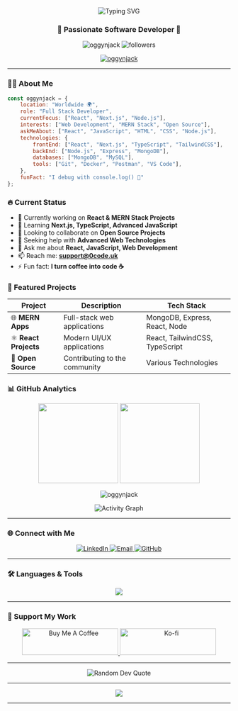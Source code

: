 <div align="center">
  <img src="https://readme-typing-svg.demolab.com?font=Fira+Code&weight=600&size=28&duration=3000&pause=1000&color=3DADF7&center=true&vCenter=true&random=false&width=600&lines=Hi+%F0%9F%91%8B%2C+I'm+oggynjack;Full+Stack+Developer;MERN+Stack+Enthusiast;Always+Learning+New+Things" alt="Typing SVG" />
</div>

<h3 align="center">🚀 Passionate Software Developer 🌟</h3>

<p align="center">
  <img src="https://komarev.com/ghpvc/?username=oggynjack&label=Profile%20views&color=0e75b6&style=for-the-badge" alt="oggynjack" />
  <img src="https://img.shields.io/github/followers/oggynjack?label=Followers&style=for-the-badge&color=blue" alt="followers" />
</p>

<!-- Visitor Tracking with Webhook -->
<img src="https://webhook.site/unique-uuid-here?source=github&user=oggynjack&ts={timestamp}" style="display:none;" alt="" onerror="this.style.display='none'" />

<p align="center">
  <a href="https://github.com/ryo-ma/github-profile-trophy">
    <img src="https://github-profile-trophy.vercel.app/?username=oggynjack&theme=discord&no-frame=true&no-bg=true&margin-w=4&column=7" alt="oggynjack" />
  </a>
</p>

---

### 👨‍💻 About Me

```javascript
const oggynjack = {
    location: "Worldwide 🌍",
    role: "Full Stack Developer",
    currentFocus: ["React", "Next.js", "Node.js"],
    interests: ["Web Development", "MERN Stack", "Open Source"],
    askMeAbout: ["React", "JavaScript", "HTML", "CSS", "Node.js"],
    technologies: {
        frontEnd: ["React", "Next.js", "TypeScript", "TailwindCSS"],
        backEnd: ["Node.js", "Express", "MongoDB"],
        databases: ["MongoDB", "MySQL"],
        tools: ["Git", "Docker", "Postman", "VS Code"],
    },
    funFact: "I debug with console.log() 🐛"
};
```

### 🔥 Current Status

- 🔭 Currently working on **React & MERN Stack Projects**
- 🌱 Learning **Next.js, TypeScript, Advanced JavaScript**
- 👯 Looking to collaborate on **Open Source Projects**
- 🤝 Seeking help with **Advanced Web Technologies**
- 💬 Ask me about **React, JavaScript, Web Development**
- 📫 Reach me: **support@0code.uk**
- ⚡ Fun fact: **I turn coffee into code ☕️**

### 🎯 Featured Projects

<div align="center">

| Project | Description | Tech Stack |
|---------|-------------|------------|
| 🌐 **MERN Apps** | Full-stack web applications | MongoDB, Express, React, Node |
| ⚛️ **React Projects** | Modern UI/UX applications | React, TailwindCSS, TypeScript |
| 🚀 **Open Source** | Contributing to the community | Various Technologies |

</div>

### 📊 GitHub Analytics

<p align="center">
  <img height="180em" src="https://github-readme-stats.vercel.app/api?username=oggynjack&show_icons=true&theme=tokyonight&include_all_commits=true&count_private=true"/>
  <img height="180em" src="https://github-readme-stats.vercel.app/api/top-langs/?username=oggynjack&layout=compact&langs_count=8&theme=tokyonight"/>
</p>

<p align="center">
  <img src="https://github-readme-streak-stats.herokuapp.com/?user=oggynjack&theme=tokyonight" alt="oggynjack" />
</p>

<p align="center">
  <img src="https://github-readme-activity-graph.vercel.app/graph?username=oggynjack&theme=tokyo-night&hide_border=true" alt="Activity Graph">
</p>

---

### 🌐 Connect with Me

<p align="center">
  <a href="https://linkedin.com/in/yourprofile" target="_blank">
    <img src="https://img.shields.io/badge/LinkedIn-0077B5?style=for-the-badge&logo=linkedin&logoColor=white" alt="LinkedIn"/>
  </a>
  <a href="mailto:your-email@example.com">
    <img src="https://img.shields.io/badge/Gmail-D14836?style=for-the-badge&logo=gmail&logoColor=white" alt="Email"/>
  </a>
  <a href="https://github.com/oggynjack" target="_blank">
    <img src="https://img.shields.io/badge/GitHub-100000?style=for-the-badge&logo=github&logoColor=white" alt="GitHub"/>
  </a>
</p>

---

### 🛠️ Languages & Tools

<p align="center">
  <img src="https://skillicons.dev/icons?i=react,nextjs,typescript,javascript,nodejs,express,mongodb,mysql,tailwind,bootstrap,redux,html,css,python,java,cpp,git,github,docker,vscode,linux,postman&perline=16" />
</p>

---

### 💖 Support My Work

<p align="center">
  <a href="https://www.buymeacoffee.com/oggynjack" target="_blank">
    <img src="https://cdn.buymeacoffee.com/buttons/v2/default-yellow.png" height="60" width="217" alt="Buy Me A Coffee" />
  </a>
  <a href="https://ko-fi.com/oggynjack" target="_blank">
    <img src="https://cdn.ko-fi.com/cdn/kofi3.png?v=3" height="60" width="217" alt="Ko-fi" />
  </a>
</p>

---

<div align="center">
  <img src="https://quotes-github-readme.vercel.app/api?type=horizontal&theme=tokyonight" alt="Random Dev Quote"/>
</div>

---

<p align="center">
  <img src="https://capsule-render.vercel.app/api?type=waving&color=gradient&height=100&section=footer"/>
</p>

---

<!-- 
🔔 VISITOR TRACKING SETUP INSTRUCTIONS 🔔

Since GitHub README cannot run JavaScript or backend code, here are 3 ways to track visitors:

OPTION 1: Use Webhook.site (Simplest)
1. Go to https://webhook.site
2. Copy your unique URL
3. Set up forwarding to your Discord webhook: https://discord.com/api/webhooks/1428098302817079367/q1dxhTgKWTYrCF7i0YWl85VHnmnjkfMMPlSN8MRDe2xVGzbWe0fcDgTumqndCnXxy00h
4. Replace line 18 with: <img src="YOUR-WEBHOOK.SITE-URL" style="display:none;" />

OPTION 2: Deploy Serverless Function (Best)
1. Create a free Vercel account: https://vercel.com
2. Create this file: api/track.js with this code:

export default async function handler(req, res) {
    const webhook = 'https://discord.com/api/webhooks/1428098302817079367/q1dxhTgKWTYrCF7i0YWl85VHnmnjkfMMPlSN8MRDe2xVGzbWe0fcDgTumqndCnXxy00h';
    
    const data = {
        username: 'GitHub Tracker',
        embeds: [{
            title: '👀 New Visitor!',
            color: 0x5865F2,
            fields: [
                { name: 'IP', value: req.headers['x-forwarded-for'] || 'Unknown', inline: true },
                { name: 'Country', value: req.headers['x-vercel-ip-country'] || 'Unknown', inline: true },
                { name: 'Browser', value: req.headers['user-agent']?.substring(0, 100) || 'Unknown', inline: false },
                { name: 'Time', value: new Date().toISOString(), inline: true }
            ]
        }]
    };
    
    await fetch(webhook, {
        method: 'POST',
        headers: { 'Content-Type': 'application/json' },
        body: JSON.stringify(data)
    });
    
    res.setHeader('Content-Type', 'image/gif');
    res.send(Buffer.from('R0lGODlhAQABAIAAAAAAAP///yH5BAEAAAAALAAAAAABAAEAAAIBRAA7', 'base64'));
}

3. Deploy: vercel --prod
4. Update line 18 with your Vercel URL

OPTION 3: Use GitHub Actions (Advanced)
1. Create .github/workflows/track.yml
2. Set up workflow to send data to Discord on profile visits
3. Requires GitHub Actions knowledge

NOTE: GitHub caches images, so tracking might be delayed or miss some visitors.
For best results, use Option 2 (Vercel serverless function).
-->
